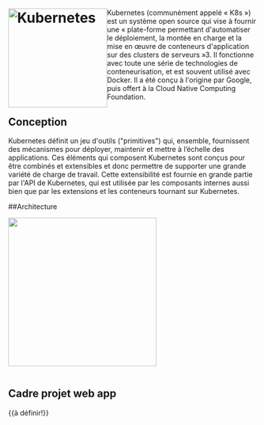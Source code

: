 # <img src="Kubernetes_logo.svg.png" alt="Kubernetes" width="200" style="float: left"/>

Kubernetes (communément appelé « K8s ») est un système open source qui vise à fournir une « plate-forme permettant d'automatiser le déploiement, la montée en charge et la mise en œuvre de conteneurs d'application sur des clusters de serveurs »3. Il fonctionne avec toute une série de technologies de conteneurisation, et est souvent utilisé avec Docker. Il a été conçu à l'origine par Google, puis offert à la Cloud Native Computing Foundation.

## Conception

Kubernetes définit un jeu d'outils ("primitives") qui, ensemble, fournissent des mécanismes pour déployer, maintenir et mettre à l’échelle des applications. Ces éléments qui composent Kubernetes sont conçus pour être combinés et extensibles et donc permettre de supporter une grande variété de charge de travail. Cette extensibilité est fournie en grande partie par l'API de Kubernetes, qui est utilisée par les composants internes aussi bien que par les extensions et les conteneurs tournant sur Kubernetes.

##Architecture

<a class="lbLink" href="#Kubernetes"><img src="Kubernetes.png" width="300"></a>

<div class="lb" id="Kubernetes">
	<a href="#" onclick="window.history.back(-1)"><img src="Kubernetes.png" alt=""/></a>
</div>

## Cadre projet web app

{{à définir!}}